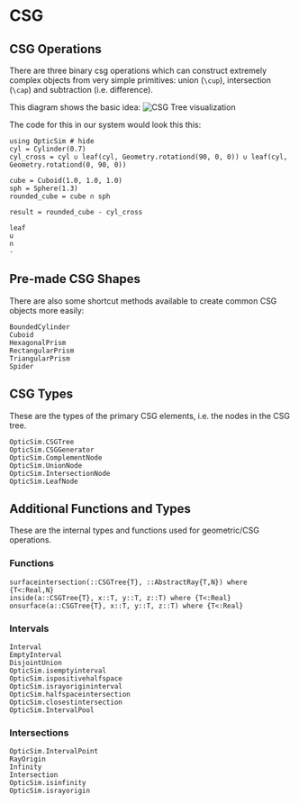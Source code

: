 # CSG

## CSG Operations

There are three binary csg operations which can construct extremely complex objects from very simple primitives: union (``\cup``), intersection (``\cap``) and subtraction (i.e. difference).

This diagram shows the basic idea:
![CSG Tree visualization](https://upload.wikimedia.org/wikipedia/commons/8/8b/Csg_tree.png)

The code for this in our system would look this this:

```@example
using OpticSim # hide
cyl = Cylinder(0.7)
cyl_cross = cyl ∪ leaf(cyl, Geometry.rotationd(90, 0, 0)) ∪ leaf(cyl, Geometry.rotationd(0, 90, 0))

cube = Cuboid(1.0, 1.0, 1.0)
sph = Sphere(1.3)
rounded_cube = cube ∩ sph

result = rounded_cube - cyl_cross
```



```@docs; canonical = false
leaf
∪
∩
-
```

## Pre-made CSG Shapes

There are also some shortcut methods available to create common CSG objects more easily:

```@docs; canonical = false
BoundedCylinder
Cuboid
HexagonalPrism
RectangularPrism
TriangularPrism
Spider
```

## CSG Types

These are the types of the primary CSG elements, i.e. the nodes in the CSG tree.

```@docs; canonical = false
OpticSim.CSGTree
OpticSim.CSGGenerator
OpticSim.ComplementNode
OpticSim.UnionNode
OpticSim.IntersectionNode
OpticSim.LeafNode
```

## Additional Functions and Types

These are the internal types and functions used for geometric/CSG operations.

### Functions

```@docs; canonical = false
surfaceintersection(::CSGTree{T}, ::AbstractRay{T,N}) where {T<:Real,N}
inside(a::CSGTree{T}, x::T, y::T, z::T) where {T<:Real}
onsurface(a::CSGTree{T}, x::T, y::T, z::T) where {T<:Real}
```

### Intervals

```@docs; canonical = false
Interval
EmptyInterval
DisjointUnion
OpticSim.isemptyinterval
OpticSim.ispositivehalfspace
OpticSim.israyorigininterval
OpticSim.halfspaceintersection
OpticSim.closestintersection
OpticSim.IntervalPool
```

### Intersections

```@docs; canonical = false
OpticSim.IntervalPoint
RayOrigin
Infinity
Intersection
OpticSim.isinfinity
OpticSim.israyorigin
```
